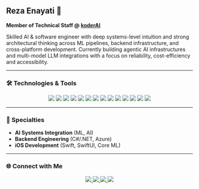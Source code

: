 ## Reza Enayati 👋  
**Member of Technical Staff @ [koderAI](https://koder.com)**

Skilled AI & software engineer with deep systems-level intuition and strong architectural thinking across ML pipelines, backend infrastructure, and cross-platform development. Currently building agentic AI infrastructures and multi-model LLM integrations with a focus on reliability, cost-efficiency and accessibility.

---

### 🛠️ Technologies & Tools  
<p align="center">
  <img src="https://img.shields.io/badge/-C%23-05122A?style=flat&logo=csharp&logoColor=239120"/>
  <img src="https://img.shields.io/badge/-.NET-05122A?style=flat&logo=dotnet&logoColor=512BD4"/>
  <img src="https://img.shields.io/badge/-Azure-05122A?style=flat&logo=microsoftazure&logoColor=0078D4"/>
  <img src="https://img.shields.io/badge/-Python-05122A?style=flat&logo=python"/>
  <img src="https://img.shields.io/badge/-Swift-05122A?style=flat&logo=swift"/>
  <img src="https://img.shields.io/badge/-Java-05122A?style=flat&logo=java&logoColor=white"/>
  <img src="https://img.shields.io/badge/-TensorFlow-05122A?style=flat&logo=tensorflow"/>
  <img src="https://img.shields.io/badge/-PyTorch-05122A?style=flat&logo=pytorch"/>
  <img src="https://img.shields.io/badge/-Hugging%20Face-05122A?style=flat&logo=huggingface"/>
  <img src="https://img.shields.io/badge/-SwiftUI-05122A?style=flat&logo=swift"/>
  <img src="https://img.shields.io/badge/-Core%20ML-05122A?style=flat&logo=apple"/>
  <img src="https://img.shields.io/badge/-Git-05122A?style=flat&logo=git"/>
  <img src="https://img.shields.io/badge/-Jupyter-05122A?style=flat&logo=jupyter"/>
  <img src="https://img.shields.io/badge/-Xcode-05122A?style=flat&logo=xcode"/>
</p>

---

### 🔬 Specialties
- **AI Systems Integration** (ML, AI)  
- **Backend Engineering** (C#/.NET, Azure)  
- **iOS Development** (Swift, SwiftUI, Core ML)
---

### 🌐 Connect with Me  
<p align="center">
  <a href="https://rezaenayati.co">
    <img src="https://img.shields.io/badge/-rezaenayati.co-4B5563?style=flat&logo=Google-Chrome&logoColor=white"/>
  </a>
  <a href="https://linkedin.com/in/rezaenayati">
    <img src="https://img.shields.io/badge/-Reza%20Enayati-4B5563?style=flat&logo=Linkedin&logoColor=white"/>
  </a>
  <a href="https://huggingface.co/rezaenayati">
    <img src="https://img.shields.io/badge/-Hugging%20Face-4B5563?style=flat&logo=HuggingFace&logoColor=white"/>
  </a>
  <a href="mailto:r3zsoft@gmail.com">
    <img src="https://img.shields.io/badge/-r3zsoft@gmail.com-4B5563?style=flat&logo=Gmail&logoColor=white"/>
  </a>
</p>

